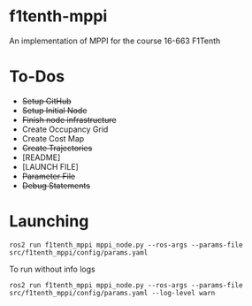 # f1tenth-mppi
An implementation of MPPI for the course 16-663 F1Tenth

# To-Dos
- ~~Setup GitHub~~ 
- ~~Setup Initial Node~~
- ~~Finish node infrastructure~~
- Create Occupancy Grid
- Create Cost Map
- ~~Create Trajectories~~
- [README]
- [LAUNCH FILE]
- ~~Parameter File~~
- ~~Debug Statements~~

# Launching

```
ros2 run f1tenth_mppi mppi_node.py --ros-args --params-file src/f1tenth_mppi/config/params.yaml
```

To run without info logs

```
ros2 run f1tenth_mppi mppi_node.py --ros-args --params-file src/f1tenth_mppi/config/params.yaml --log-level warn
```